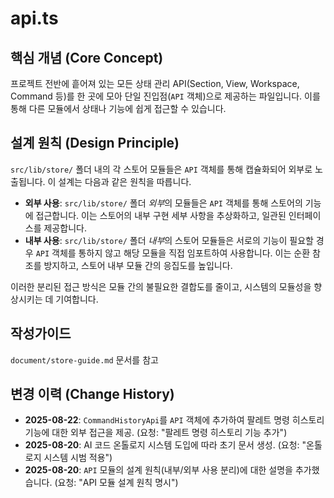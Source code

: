 # api.ts

## 핵심 개념 (Core Concept)
프로젝트 전반에 흩어져 있는 모든 상태 관리 API(Section, View, Workspace, Command 등)를 한 곳에 모아 단일 진입점(`API` 객체)으로 제공하는 파일입니다. 이를 통해 다른 모듈에서 상태나 기능에 쉽게 접근할 수 있습니다.

## 설계 원칙 (Design Principle)

`src/lib/store/` 폴더 내의 각 스토어 모듈들은 `API` 객체를 통해 캡슐화되어 외부로 노출됩니다. 이 설계는 다음과 같은 원칙을 따릅니다.

-   **외부 사용**: `src/lib/store/` 폴더 *외부*의 모듈들은 `API` 객체를 통해 스토어의 기능에 접근합니다. 이는 스토어의 내부 구현 세부 사항을 추상화하고, 일관된 인터페이스를 제공합니다.
-   **내부 사용**: `src/lib/store/` 폴더 *내부*의 스토어 모듈들은 서로의 기능이 필요할 경우 `API` 객체를 통하지 않고 해당 모듈을 직접 임포트하여 사용합니다. 이는 순환 참조를 방지하고, 스토어 내부 모듈 간의 응집도를 높입니다.

이러한 분리된 접근 방식은 모듈 간의 불필요한 결합도를 줄이고, 시스템의 모듈성을 향상시키는 데 기여합니다.

## 작성가이드
`document/store-guide.md` 문서를 참고

## 변경 이력 (Change History)
- **2025-08-22**: `CommandHistoryApi`를 `API` 객체에 추가하여 팔레트 명령 히스토리 기능에 대한 외부 접근을 제공. (요청: "팔레트 명령 히스토리 기능 추가")
- **2025-08-20**: AI 코드 온톨로지 시스템 도입에 따라 초기 문서 생성. (요청: "온톨로지 시스템 시범 적용")
- **2025-08-20**: `API` 모듈의 설계 원칙(내부/외부 사용 분리)에 대한 설명을 추가했습니다. (요청: "API 모듈 설계 원칙 명시")
